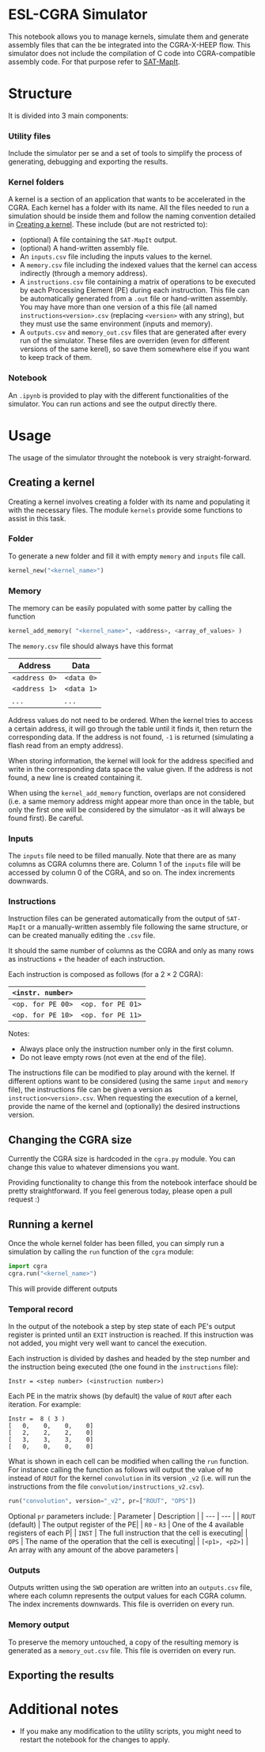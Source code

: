 # ESL-CGRA Simulator
This notebook allows you to manage kernels, simulate them and generate assembly files that can the be integrated into the CGRA-X-HEEP flow.
This simulator does not include the compilation of C code into CGRA-compatible assembly code. For that purpose refer to [SAT-MapIt](https://github.com/CristianTirelli/SAT-MapIt).

# Structure
It is divided into 3 main components:

### Utility files
Include the simulator per se and a set of tools to simplify the process of generating, debugging and exporting the results.

### Kernel folders
A kernel is a section of an application that wants to be accelerated in the CGRA.
Each kernel has a folder with its name. All the files needed to run a simulation should be inside them and follow the naming convention detailed in [Creating a kernel](#creating-a-kernel). These include (but are not restricted to):
* (optional) A file containing the `SAT-MapIt` output.
* (optional) A hand-written assembly file.
* An `inputs.csv` file including the inputs values to the kernel.
* A `memory.csv` file including the indexed values that the kernel can access indirectly (through a memory address).
* A `instructions.csv` file containing a matrix of operations to be executed by each Processing Element (PE) during each instruction. This file can be automatically generated from a `.out` file or hand-written assembly.
You may have more than one version of a this file (all named `instructions<version>.csv` (replacing `<version>` with any string), but they must use the same environment (inputs and memory).
* A `outputs.csv` and `memory_out.csv` files that are generated after every run of the simulator. These files are overriden (even for different versions of the same kerel), so save them somewhere else if you want to keep track of them.


### Notebook
An `.ipynb` is provided to play with the different functionalities of the simulator. You can run actions and see the output directly there.

# Usage
The usage of the simulator throught the notebook is very straight-forward.

## Creating a kernel
Creating a kernel involves creating a folder with its name and populating it with the necessary files. The module `kernels` provide some functions to assist in this task.

### Folder
To generate a new folder and fill it with empty `memory` and `inputs` file call.
```python
kernel_new("<kernel_name>")
```

### Memory
The memory can be easily populated with some patter by calling the function
```python
kernel_add_memory( "<kernel_name>", <address>, <array_of_values> )
```

The `memory.csv` file should always have this format

| Address | Data |
| --- | --- |
| `<address 0>` | `<data 0>` |
| `<address 1>` | `<data 1>` |
| . . . | . . . |

Address values do not need to be ordered. When the kernel tries to access a certain address, it will go through the table until it finds it, then return the corresponding data.
If the address is not found, `-1` is returned (simulating a flash read from an empty address).

When storing information, the kernel will look for the address specified and write in the corresponding data space the value given. If the address is not found, a new line is created containing it.

When using the `kernel_add_memory` function, overlaps are not considered (i.e. a same memory address might appear more than once in the table, but only the first one will be considered by the simulator -as it will always be found first). Be careful.

### Inputs

The `inputs` file need to be filled manually. Note that there are as many columns as CGRA columns there are. Column 1 of the `inputs` file will be accessed by column 0 of the CGRA, and so on.
The index increments downwards.

### Instructions

Instruction files can be generated automatically from the output of `SAT-MapIt` or a manually-written assembly file following the same structure, or can be created manually editing the `.csv` file.

It should the same number of columns as the CGRA and only as many rows as instructions + the header of each instruction.

Each instruction is composed as follows (for a $2 \times 2$ CGRA):

| `<instr. number>` | |
| --- | --- |
| `<op. for PE 00>` |`<op. for PE 01>` |
| `<op. for PE 10>` |`<op. for PE 11>` |

Notes:
* Always place only the instruction number only in the first column.
* Do not leave empty rows (not even at the end of the file).


The instructions file can be modified to play around with the kernel. If different options want to be considered (using the same `input` and `memory` file), the instructions file can be given a version as `instruction<version>.csv`.
When requesting the execution of a kernel, provide the name of the kernel and (optionally) the desired instructions version.


## Changing the CGRA size

Currently the CGRA size is hardcoded in the `cgra.py` module. You can change this value to whatever dimensions you want.

Providing functionality to change this from the notebook interface should be pretty straightforward. If you feel generous today, please open a pull request :)


## Running a kernel

Once the whole kernel folder has been filled, you can simply run a simulation by calling the `run` function of the `cgra` module:
```python
import cgra
cgra.run("<kernel_name>")
```

This will provide different outputs

### Temporal record
In the output of the notebook a step by step state of each PE's output register is printed until an `EXIT` instruction is reached. If this instruction was not added, you might very well want to cancel the execution.

Each instruction is divided by dashes and headed by the step number and the instruction being executed (the one found in the `instructions` file):
```
Instr = <step number> (<instruction number>)
```
Each PE in the matrix shows (by default) the value of `ROUT` after each iteration. For example:
```
Instr =  8 ( 3 )
[   0,    0,    0,    0]
[   2,    2,    2,    0]
[   3,    3,    3,    0]
[   0,    0,    0,    0]
```

What is shown in each cell can be modified when calling the `run` function. For instance calling the function as follows will output the value of `R0` instead of `ROUT` for the kernel `convolution` in its version `_v2` (i.e. will run the instructions from the file `convolution/instructions_v2.csv`).
```python
run("convolution", version="_v2", pr=["ROUT", "OPS"])
```

Optional `pr` parameters include:
| Parameter | Description |
| --- | --- |
| `ROUT` (default) | The output register of the PE|
| `R0` - `R3` | One of the 4 available registers of each P|
| `INST` | The full instruction that the cell is executing|
| `OPS`  | The name of the operation that the cell is executing|
| `[<p1>, <p2>]` | An array with any amount of the above parameters |

### Outputs

Outputs written using the `SWD` operation are written into an `outputs.csv` file, where each column represents the output values for each CGRA column.
The index increments downwards. This file is overriden on every run.

### Memory output

To preserve the memory untouched, a copy of the resulting memory is generated as a `memory_out.csv` file. This file is overriden on every run.


## Exporting the results




# Additional notes

* If you make any modification to the utility scripts, you might need to restart the notebook for the changes to apply.